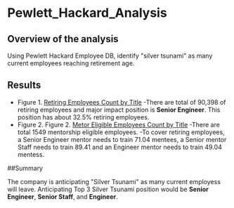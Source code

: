 # Pewlett_Hackard_Analysis
## Overview of the analysis
Using Pewlett Hackard Employee DB, identify "silver tsunami" as many current employees reaching retirement age. 


## Results
- Figure 1. [Retiring Employees Count by Title](https://github.com/jamesmoonusa/Pewlett_Hackard_Analysis/blob/main/Data/retiring_titles.PNG)
-There are total of 90,398 of retiring employees and major impact position is **Senior Engineer**. This position has about 32.5% retiring employees.
- Figure 2. Figure 2. [Metor Eligible Employees Count by Title](https://github.com/jamesmoonusa/Pewlett_Hackard_Analysis/blob/main/Data/mentorship_eligibility_title_count.PNG)
-There are total 1549 mentorship eligible employees. 
-To cover retiring employees, a Senior Engineer mentor needs to train 71.04 mentees, a Senior mentor Staff needs to train 89.41 and an Engineer mentor needs to train 49.04 mentess.


##Summary

The company is anticipating "Silver Tsunami" as many current employess will leave.
Anticipating Top 3 Silver Tsunami position would be **Senior Engineer**, **Senior Staff**, and **Engineer**. 


